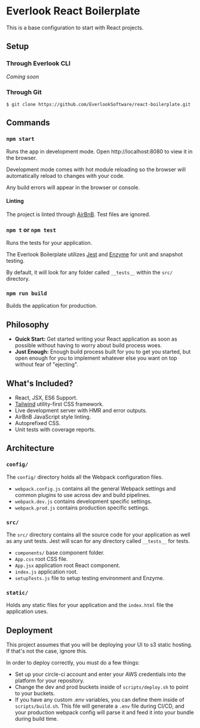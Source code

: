 # Everlook React Boilerplate

This is a base configuration to start with React projects.

## Setup

### Through Everlook CLI

_Coming soon_

### Through Git

`$ git clone https://github.com/EverlookSoftware/react-boilerplate.git`

## Commands

### `npm start`

Runs the app in development mode.
Open http://localhost:8080 to view it in the browser.

Development mode comes with hot module reloading so the browser will automatically reload to changes with your code.

Any build errors will appear in the browser or console.

#### Linting

The project is linted through [AirBnB](https://github.com/airbnb/javascript).  Test files are ignored.

### `npm t` or `npm test`

Runs the tests for your application.

The Everlook Boilerplate utilizes [Jest](https://jestjs.io/docs/en/getting-started) and [Enzyme](https://airbnb.io/enzyme/) for unit and snapshot testing.

By default, it will look for any folder called `__tests__` within the `src/` directory.

### `npm run build`

Builds the application for production.

## Philosophy

- **Quick Start:** Get started writing your React application as soon as possible without having to worry about build process woes.
- **Just Enough:** Enough build process built for you to get you started, but open enough for you to implement whatever else you want on top without fear of "ejecting".

## What's Included?

- React, JSX, ES6 Support.
- [Tailwind](https://tailwindcss.com/docs/what-is-tailwind/) utility-first CSS framework.
- Live development server with HMR and error outputs.
- AirBnB JavaScript style linting.
- Autoprefixed CSS.
- Unit tests with coverage reports.

## Architecture

### `config/`

The `config/` directory holds all the Webpack configuration files.

- `webpack.config.js` contains all the general Webpack settings and common plugins to use across dev and build pipelines.
- `webpack.dev.js` contains development specific settings.
- `webpack.prod.js` contains production specific settings.

### `src/`

The `src/` directory contains all the source code for your application as well as any unit tests.  Jest will scan for any directory called `__tests__` for tests.

- `components/` base component folder.
- `App.css` root CSS file.
- `App.jsx` application root React component.
- `index.js` application root.
- `setupTests.js` file to setup testing environment and Enzyme.

### `static/`

Holds any static files for your application and the `index.html` file the application uses.

## Deployment

This project assumes that you will be deploying your UI to s3 static hosting. If that's not the case, ignore this.

In order to deploy correctly, you must do a few things:

* Set up your circle-ci account and enter your AWS credentials into the platform for your repository.
* Change the dev and prod buckets inside of `scripts/deploy.sh` to point to your buckets.
* If you have any custom .env variables, you can define them inside of `scripts/build.sh`. This file will generate a `.env` file during CI/CD, and your production webpack config will parse it and feed it into your bundle during build time.
